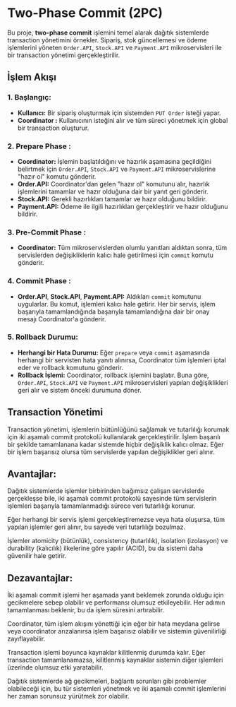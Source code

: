 # Two-Phase Commit (2PC)

Bu proje, **two-phase commit** işlemini temel alarak dağıtık sistemlerde transaction yönetimini örnekler. Sipariş, stok güncellemesi ve ödeme işlemlerini yöneten `Order.API`, `Stock.API` ve `Payment.API` mikroservisleri ile bir transaction yönetimi gerçekleştirilir. 

## İşlem Akışı

### 1. Başlangıç:
- **Kullanıcı:** Bir sipariş oluşturmak için sistemden `PUT Order` isteği yapar.
- **Coordinator :** Kullanıcının isteğini alır ve tüm süreci yönetmek için global bir transaction oluşturur.

### 2. Prepare Phase :
- **Coordinator:** İşlemin başlatıldığını ve hazırlık aşamasına geçildiğini belirtmek için `Order.API`, `Stock.API` ve `Payment.API` mikroservislerine "hazır ol" komutu gönderir.
- **Order.API:** Coordinator'dan gelen "hazır ol" komutunu alır, hazırlık işlemlerini tamamlar ve hazır olduğuna dair bir yanıt geri gönderir.
- **Stock.API:** Gerekli hazırlıkları tamamlar ve hazır olduğunu bildirir.
- **Payment.API:** Ödeme ile ilgili hazırlıkları gerçekleştirir ve hazır olduğunu bildirir.

### 3. Pre-Commit Phase :
- **Coordinator:** Tüm mikroservislerden olumlu yanıtları aldıktan sonra, tüm servislerden değişikliklerin kalıcı hale getirilmesi için `commit` komutu gönderir.

### 4. Commit Phase :
- **Order.API**, **Stock.API**, **Payment.API:** Aldıkları `commit` komutunu uygularlar. Bu komut, işlemleri kalıcı hale getirir. Her bir servis, işlem başarıyla tamamlandığında başarıyla tamamlandığına dair bir onay mesajı Coordinator'a gönderir.

### 5. Rollback Durumu:
- **Herhangi bir Hata Durumu:** Eğer `prepare` veya `commit` aşamasında herhangi bir servisten hata yanıtı alınırsa, Coordinator tüm işlemleri iptal eder ve rollback komutunu gönderir.
- **Rollback İşlemi:** Coordinator, rollback işlemini başlatır. Buna göre, `Order.API`, `Stock.API` ve `Payment.API` mikroservisleri yapılan değişiklikleri geri alır ve sistem önceki durumuna döner.

## Transaction Yönetimi

Transaction yönetimi, işlemlerin bütünlüğünü sağlamak ve tutarlılığı korumak için iki aşamalı commit protokolü kullanılarak gerçekleştirilir. İşlem başarılı bir şekilde tamamlanana kadar sistemde hiçbir değişiklik kalıcı olmaz. Eğer bir işlem başarısız olursa tüm servislerde yapılan değişiklikler geri alınır.

## Avantajlar:
Dağıtık sistemlerde işlemler birbirinden bağımsız çalışan servislerde gerçekleşse bile, iki aşamalı commit protokolü sayesinde tüm servislerin işlemleri başarıyla tamamlanmadığı sürece veri tutarlılığı korunur.

Eğer herhangi bir servis işlemi gerçekleştiremezse veya hata oluşursa, tüm yapılan işlemler geri alınır, bu sayede veri tutarlılığı bozulmaz.

İşlemler atomicity (bütünlük), consistency (tutarlılık), isolation (izolasyon) ve durability (kalıcılık) ilkelerine göre yapılır (ACID), bu da sistemi daha güvenilir hale getirir.

## Dezavantajlar:
İki aşamalı commit işlemi her aşamada yanıt beklemek zorunda olduğu için gecikmelere sebep olabilir ve performansı olumsuz etkileyebilir. Her adımın tamamlanması beklenir, bu da işlem süresini artırabilir.

Coordinator, tüm işlem akışını yönettiği için eğer bir hata meydana gelirse veya coordinator arızalanırsa işlem başarısız olabilir ve sistemin güvenilirliği zayıflayabilir.

Transaction işlemi boyunca kaynaklar kilitlenmiş durumda kalır. Eğer transaction tamamlanamazsa, kilitlenmiş kaynaklar sistemin diğer işlemleri üzerinde olumsuz etki yaratabilir.

Dağıtık sistemlerde ağ gecikmeleri, bağlantı sorunları gibi problemler olabileceği için, bu tür sistemleri yönetmek ve iki aşamalı commit işlemlerini her zaman sorunsuz yürütmek zor olabilir.
